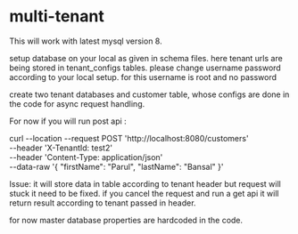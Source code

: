 # multi-tenant
This will work with latest mysql version 8.

setup database on your local as given in schema files.
here tenant urls are being stored in tenant_configs tables.
please change username password according to your local setup. for this username is root and no password


create two tenant databases and customer table, whose configs are done in the code for async request handling.


For now if you will run post api : 

curl --location --request POST 'http://localhost:8080/customers' \
--header 'X-TenantId: test2' \
--header 'Content-Type: application/json' \
--data-raw '{
"firstName": "Parul",
"lastName": "Bansal"
}'


Issue:
it will store data in table according to tenant header but request will stuck it need to be fixed.
if you cancel the request and run a get api it will return result according to tenant passed in header.


for now master database properties are hardcoded in the code.




